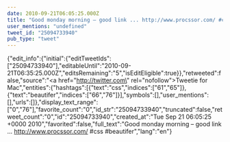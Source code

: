 ```yaml
---
date: 2010-09-21T06:05:25.000Z
title: "Good monday morning – good link ... http://www.procssor.com/ #css #beautifer″"
user_mentions: "undefined"
tweet_id: "25094733940"
pub_type: "tweet"
---
```

{"edit_info":{"initial":{"editTweetIds":["25094733940"],"editableUntil":"2010-09-21T06:35:25.000Z","editsRemaining":"5","isEditEligible":true}},"retweeted":false,"source":"<a href=\"http://twitter.com\" rel=\"nofollow\">Tweetie for Mac</a>","entities":{"hashtags":[{"text":"css","indices":["61","65"]},{"text":"beautifer","indices":["66","76"]}],"symbols":[],"user_mentions":[],"urls":[]},"display_text_range":["0","76"],"favorite_count":"0","id_str":"25094733940","truncated":false,"retweet_count":"0","id":"25094733940","created_at":"Tue Sep 21 06:05:25 +0000 2010","favorited":false,"full_text":"Good monday morning – good link ... http://www.procssor.com/ #css #beautifer","lang":"en"}
